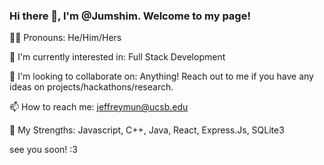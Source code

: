 ### Hi there 👋, I'm @Jumshim. Welcome to my page!

🏳️‍🌈 Pronouns: He/Him/Hers

🤔 I'm currently interested in: Full Stack Development

🕺 I'm looking to collaborate on: Anything! Reach out to me if you have any ideas on projects/hackathons/research.

📫 How to reach me: jeffreymun@ucsb.edu

🦾 My Strengths: Javascript, C++, Java, React, Express.Js, SQLite3

see you soon! :3
